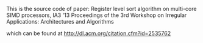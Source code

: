 This is the source code of paper: Register level sort algorithm on multi-core SIMD processors, IA3 '13 Proceedings of the 3rd Workshop on Irregular Applications: Architectures and Algorithms

which can be found at http://dl.acm.org/citation.cfm?id=2535762

